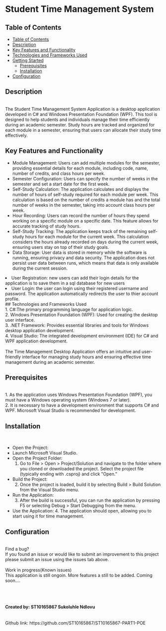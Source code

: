 # Student Time Management System

## Table of Contents
  - [Table of Contents](#table-of-contents)
  - [Description](#description)
  - [Key Features and Functionality](#key-features-and-functionality)
  - [Technologies and Frameworks Used](#technologies-and-frameworks-used)
  - [Getting Started](#getting-started)
    - [Prerequisites](#prerequisites)
    - [Installation](#installation)
  - [Configuration](#configuration)
  

## Description
<br>The Student Time Management System Application is a desktop application developed in C# and Windows Presentation Foundation (WPF). This tool is designed to help students and individuals manage their time efficiently during an academic semester. Study hours are tracked and organized for each module in a semester, ensuring that users can allocate their study time effectively.<br>

## Key Features and Functionality<br>

<ul><li>Module Management: Users can add multiple modules for the semester, providing essential details for each module, including code, name, number of credits, and class hours per week.</li>

<li>Semester Configuration: Users can specify the number of weeks in the semester and set a start date for the first week.</li>

<li>Self-Study Calculation: The application calculates and displays the number of hours of self-study required for each module per week. This calculation is based on the number of credits a module has and the total number of weeks in the semester, taking into account class hours per week.</li>

<li>Hour Recording: Users can record the number of hours they spend working on a specific module on a specific date. This feature allows for accurate tracking of study hours.</li>

<li>Self-Study Tracking: The application keeps track of the remaining self-study hours for each module for the current week. This calculation considers the hours already recorded on days during the current week, ensuring users stay on top of their study goals.</li>

<li>Data Storage: User data is stored in memory while the software is running, ensuring privacy and data security. The application does not persist user data between runs, which means that data is only available during the current session.</li></ul>

<li>User Registration: new users can add their login details for the application is to save them in a sql database for new users</li>

<li>User Login: the user can login using their registered username and password. The application automatically redirects the user to thier account profile.</li>
## Technologies and Frameworks Used 
<br>
1. C#:The primary programming language for application logic.<br>
2. Windows Presentation Foundation (WPF): Used for creating the desktop user interface.<br>
3. .NET Framework: Provides essential libraries and tools for Windows desktop application development.<br>
4. Visual Studio: The integrated development environment (IDE) for C# and WPF application development.<br>
<br>The Time Management Desktop Application offers an intuitive and user-friendly interface for managing study hours and ensuring effective time management during an academic semester.

## Prerequisites
<br>
1. As the application uses Windows Presentation Foundation (WPF), you must have a Windows operating system (Windows 7 or later).<br>
2. It is necessary to have a development environment that supports C# and WPF. Microsoft Visual Studio is recommended for development.<br>

## Installation
<br>
<ul>
<li>Open the Project:</li>
<li>Launch Microsoft Visual Studio. </li>
<li>Open the Project Folder:<br>

1. Go to File > Open > Project/Solution and navigate to the folder where you cloned or downloaded the project. Select the project file (typically ending with .csproj) and click "Open."</li>
<li>Build the Project:<br>

2. Once the project is loaded, build it by selecting Build > Build Solution from the Visual Studio menu.</li>
<li>Run the Application:<br>

3. After the build is successful, you can run the application by pressing F5 or selecting Debug > Start Debugging from the menu.</li>
<li>Use the Application:
4. The application should open, allowing you to start using it for time management.</li>
</ul>

## Configuration
<br>
Find a bug?<br>
If you found an issue or would like to submit an improvement to this project please submit an issue using the issues tab above.
<br><br>
Work in progress(Known issues)<br>
This application is still ongoin. More features a still to be added. Coming soon....

<br><br>
<h4>Created by: ST10165867 Sukoluhle Ndlovu</h4>
<br> Github link: https://github.com/ST10165867/ST10165867-PART1-POE
